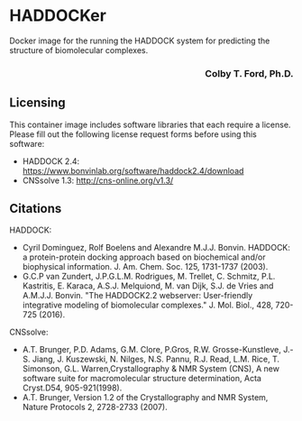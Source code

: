 # HADDOCKer
Docker image for the running the HADDOCK system for predicting the structure of biomolecular complexes.

<h3 align="right">Colby T. Ford, Ph.D.</h3>

## Licensing

This container image includes software libraries that each require a license. Please fill out the following license request forms before using this software:
- HADDOCK 2.4: https://www.bonvinlab.org/software/haddock2.4/download
- CNSsolve 1.3: http://cns-online.org/v1.3/

## Citations

HADDOCK:
- Cyril Dominguez, Rolf Boelens and Alexandre M.J.J. Bonvin. HADDOCK: a protein-protein docking approach based on biochemical and/or biophysical information. J. Am. Chem. Soc. 125, 1731-1737 (2003).
- G.C.P van Zundert, J.P.G.L.M. Rodrigues, M. Trellet, C. Schmitz, P.L. Kastritis, E. Karaca, A.S.J. Melquiond, M. van Dijk, S.J. de Vries and A.M.J.J. Bonvin. "The HADDOCK2.2 webserver: User-friendly integrative modeling of biomolecular complexes." J. Mol. Biol., 428, 720-725 (2016).

CNSsolve:
- A.T. Brunger, P.D. Adams, G.M. Clore, P.Gros, R.W. Grosse-Kunstleve, J.-S. Jiang, J. Kuszewski, N. Nilges, N.S. Pannu, R.J. Read, L.M. Rice, T. Simonson, G.L. Warren,Crystallography & NMR System (CNS), A new software suite for macromolecular structure determination, Acta Cryst.D54, 905-921(1998).
- A.T. Brunger, Version 1.2 of the Crystallography and NMR System, Nature Protocols 2, 2728-2733 (2007).
